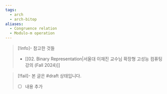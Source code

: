 ```yaml
---
tags:
  - arch
  - arch-bitop
aliases:
  - Congruence relation
  - Modulo-m operation
---
```

> [!info]- 참고한 것들
> - [[02.  Binary Representation|서울대 이재진 교수님 확장형 고성능 컴퓨팅 강의 (Fall 2024)]]

> [!fail]- 본 글은 #draft 상태입니다.
> - [ ] 내용 추가